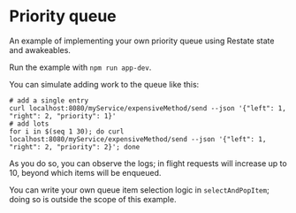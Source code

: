 # Priority queue

An example of implementing your own priority queue using Restate state and
awakeables.

Run the example with `npm run app-dev`.

You can simulate adding work to the queue like this:
```shell
# add a single entry
curl localhost:8080/myService/expensiveMethod/send --json '{"left": 1, "right": 2, "priority": 1}'
# add lots
for i in $(seq 1 30); do curl localhost:8080/myService/expensiveMethod/send --json '{"left": 1, "right": 2, "priority": 2}'; done
```

As you do so, you can observe the logs; in flight requests will increase up to 10, beyond which items will be enqueued.

You can write your own queue item selection logic in `selectAndPopItem`; doing so is outside the scope of this example.
